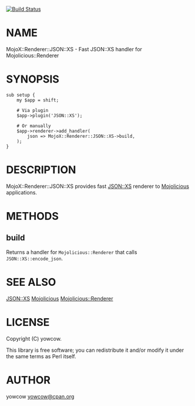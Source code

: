 [![Build Status](https://travis-ci.org/yowcow/MojoX-Renderer-JSON-XS.svg)](https://travis-ci.org/yowcow/MojoX-Renderer-JSON-XS)

# NAME

MojoX::Renderer::JSON::XS - Fast JSON::XS handler for Mojolicious::Renderer

# SYNOPSIS

    sub setup {
        my $app = shift;

        # Via plugin
        $app->plugin('JSON::XS');

        # Or manually
        $app->renderer->add_handler(
            json => MojoX::Renderer::JSON::XS->build,
        );
    }

# DESCRIPTION

MojoX::Renderer::JSON::XS provides fast [JSON::XS](https://metacpan.org/pod/JSON::XS) renderer to [Mojolicious](https://metacpan.org/pod/Mojolicious) applications.

# METHODS

## build

Returns a handler for `Mojolicious::Renderer` that calls `JSON::XS::encode_json`.

# SEE ALSO

[JSON::XS](https://metacpan.org/pod/JSON::XS)
[Mojolicious](https://metacpan.org/pod/Mojolicious)
[Mojolicious::Renderer](https://metacpan.org/pod/Mojolicious::Renderer)

# LICENSE

Copyright (C) yowcow.

This library is free software; you can redistribute it and/or modify
it under the same terms as Perl itself.

# AUTHOR

yowcow <yowcow@cpan.org>
